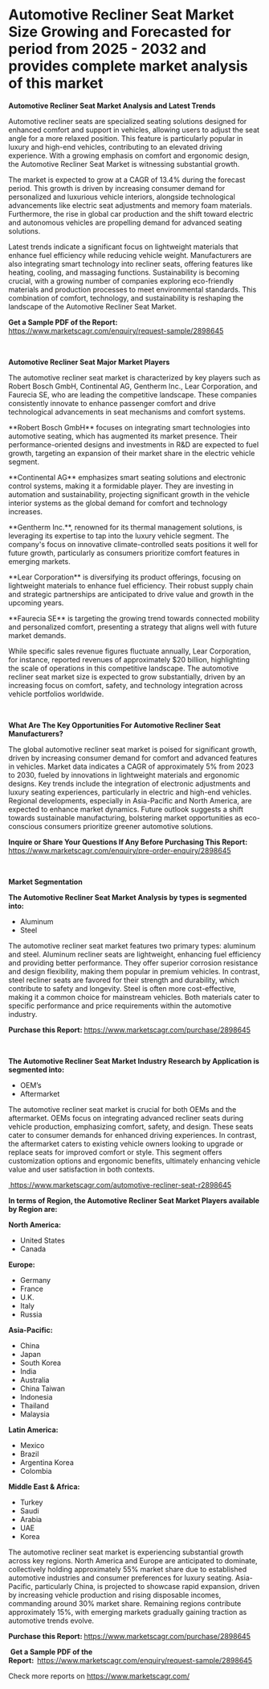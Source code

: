 <p><h1>Automotive Recliner Seat Market Size Growing and Forecasted for period from 2025 - 2032 and provides complete market analysis of this market</h1></p><p><strong>Automotive Recliner Seat Market Analysis and Latest Trends</strong></p>
<p><p>Automotive recliner seats are specialized seating solutions designed for enhanced comfort and support in vehicles, allowing users to adjust the seat angle for a more relaxed position. This feature is particularly popular in luxury and high-end vehicles, contributing to an elevated driving experience. With a growing emphasis on comfort and ergonomic design, the Automotive Recliner Seat Market is witnessing substantial growth.</p><p>The market is expected to grow at a CAGR of 13.4% during the forecast period. This growth is driven by increasing consumer demand for personalized and luxurious vehicle interiors, alongside technological advancements like electric seat adjustments and memory foam materials. Furthermore, the rise in global car production and the shift toward electric and autonomous vehicles are propelling demand for advanced seating solutions.</p><p>Latest trends indicate a significant focus on lightweight materials that enhance fuel efficiency while reducing vehicle weight. Manufacturers are also integrating smart technology into recliner seats, offering features like heating, cooling, and massaging functions. Sustainability is becoming crucial, with a growing number of companies exploring eco-friendly materials and production processes to meet environmental standards. This combination of comfort, technology, and sustainability is reshaping the landscape of the Automotive Recliner Seat Market.</p></p>
<p><strong>Get a Sample PDF of the Report:&nbsp;</strong> <a href="https://www.marketscagr.com/enquiry/request-sample/2898645?utm_campaign=2480&utm_medium=2&utm_source=Github&utm_content=ia&utm_term=15032025&utm_id=automotive-recliner-seat">https://www.marketscagr.com/enquiry/request-sample/2898645</a></p>
<p>&nbsp;</p>
<p><strong>Automotive Recliner Seat Major Market Players</strong></p>
<p><p>The automotive recliner seat market is characterized by key players such as Robert Bosch GmbH, Continental AG, Gentherm Inc., Lear Corporation, and Faurecia SE, who are leading the competitive landscape. These companies consistently innovate to enhance passenger comfort and drive technological advancements in seat mechanisms and comfort systems.</p><p>**Robert Bosch GmbH** focuses on integrating smart technologies into automotive seating, which has augmented its market presence. Their performance-oriented designs and investments in R&D are expected to fuel growth, targeting an expansion of their market share in the electric vehicle segment.</p><p>**Continental AG** emphasizes smart seating solutions and electronic control systems, making it a formidable player. They are investing in automation and sustainability, projecting significant growth in the vehicle interior systems as the global demand for comfort and technology increases.</p><p>**Gentherm Inc.**, renowned for its thermal management solutions, is leveraging its expertise to tap into the luxury vehicle segment. The company's focus on innovative climate-controlled seats positions it well for future growth, particularly as consumers prioritize comfort features in emerging markets.</p><p>**Lear Corporation** is diversifying its product offerings, focusing on lightweight materials to enhance fuel efficiency. Their robust supply chain and strategic partnerships are anticipated to drive value and growth in the upcoming years.</p><p>**Faurecia SE** is targeting the growing trend towards connected mobility and personalized comfort, presenting a strategy that aligns well with future market demands.</p><p>While specific sales revenue figures fluctuate annually, Lear Corporation, for instance, reported revenues of approximately $20 billion, highlighting the scale of operations in this competitive landscape. The automotive recliner seat market size is expected to grow substantially, driven by an increasing focus on comfort, safety, and technology integration across vehicle portfolios worldwide.</p></p>
<p>&nbsp;</p>
<p><strong>What Are The Key Opportunities For Automotive Recliner Seat Manufacturers?</strong></p>
<p><p>The global automotive recliner seat market is poised for significant growth, driven by increasing consumer demand for comfort and advanced features in vehicles. Market data indicates a CAGR of approximately 5% from 2023 to 2030, fueled by innovations in lightweight materials and ergonomic designs. Key trends include the integration of electronic adjustments and luxury seating experiences, particularly in electric and high-end vehicles. Regional developments, especially in Asia-Pacific and North America, are expected to enhance market dynamics. Future outlook suggests a shift towards sustainable manufacturing, bolstering market opportunities as eco-conscious consumers prioritize greener automotive solutions.</p></p>
<p><strong>Inquire or Share Your Questions If Any Before Purchasing This Report:</strong> <a href="https://www.marketscagr.com/enquiry/pre-order-enquiry/2898645?utm_campaign=2480&utm_medium=2&utm_source=Github&utm_content=ia&utm_term=15032025&utm_id=automotive-recliner-seat">https://www.marketscagr.com/enquiry/pre-order-enquiry/2898645</a></p>
<p>&nbsp;</p>
<p><strong>Market Segmentation</strong></p>
<p><strong>The Automotive Recliner Seat Market Analysis by types is segmented into:</strong></p>
<p><ul><li>Aluminum</li><li>Steel</li></ul></p>
<p><p>The automotive recliner seat market features two primary types: aluminum and steel. Aluminum recliner seats are lightweight, enhancing fuel efficiency and providing better performance. They offer superior corrosion resistance and design flexibility, making them popular in premium vehicles. In contrast, steel recliner seats are favored for their strength and durability, which contribute to safety and longevity. Steel is often more cost-effective, making it a common choice for mainstream vehicles. Both materials cater to specific performance and price requirements within the automotive industry.</p></p>
<p><strong>Purchase this Report:&nbsp;</strong><a href="https://www.marketscagr.com/purchase/2898645?utm_campaign=2480&utm_medium=2&utm_source=Github&utm_content=ia&utm_term=15032025&utm_id=automotive-recliner-seat">https://www.marketscagr.com/purchase/2898645</a></p>
<p>&nbsp;</p>
<p><strong>The Automotive Recliner Seat Market Industry Research by Application is segmented into:</strong></p>
<p><ul><li>OEM’s</li><li>Aftermarket</li></ul></p>
<p><p>The automotive recliner seat market is crucial for both OEMs and the aftermarket. OEMs focus on integrating advanced recliner seats during vehicle production, emphasizing comfort, safety, and design. These seats cater to consumer demands for enhanced driving experiences. In contrast, the aftermarket caters to existing vehicle owners looking to upgrade or replace seats for improved comfort or style. This segment offers customization options and ergonomic benefits, ultimately enhancing vehicle value and user satisfaction in both contexts.</p></p>
<p><a href="https://www.marketscagr.com/automotive-recliner-seat-r2898645?utm_campaign=2480&utm_medium=2&utm_source=Github&utm_content=ia&utm_term=15032025&utm_id=automotive-recliner-seat">&nbsp;https://www.marketscagr.com/automotive-recliner-seat-r2898645</a></p>
<p><strong>In terms of Region, the Automotive Recliner Seat Market Players available by Region are:</strong></p>
<p>
    <p> <strong> North America: </strong>
        <ul>
            <li>United States</li>
            <li>Canada</li>
        </ul>
        </p> 
    <p> <strong> Europe: </strong>
        <ul>
            <li>Germany</li>
            <li>France</li>
            <li>U.K.</li>
            <li>Italy</li>
            <li>Russia</li>
        </ul>
        </p> 
    <p> <strong> Asia-Pacific: </strong>
        <ul>
            <li>China</li>
            <li>Japan</li>
            <li>South Korea</li>
            <li>India</li>
            <li>Australia</li>
            <li>China Taiwan</li>
            <li>Indonesia</li>
            <li>Thailand</li>
            <li>Malaysia</li>
        </ul>
        </p> 
    <p> <strong> Latin America: </strong>
        <ul>
            <li>Mexico</li>
            <li>Brazil</li>
            <li>Argentina Korea</li>
            <li>Colombia</li>
        </ul>
        </p> 
    <p> <strong> Middle East & Africa: </strong>
        <ul>
            <li>Turkey</li>
            <li>Saudi</li>
            <li>Arabia</li>
            <li>UAE</li>
            <li>Korea</li>
        </ul>
    </p>
    </p>
<p><p>The automotive recliner seat market is experiencing substantial growth across key regions. North America and Europe are anticipated to dominate, collectively holding approximately 55% market share due to established automotive industries and consumer preferences for luxury seating. Asia-Pacific, particularly China, is projected to showcase rapid expansion, driven by increasing vehicle production and rising disposable incomes, commanding around 30% market share. Remaining regions contribute approximately 15%, with emerging markets gradually gaining traction as automotive trends evolve.</p></p>
<p><strong>Purchase this Report: </strong><a href="https://www.marketscagr.com/purchase/2898645?utm_campaign=2480&utm_medium=2&utm_source=Github&utm_content=ia&utm_term=15032025&utm_id=automotive-recliner-seat">https://www.marketscagr.com/purchase/2898645</a></p>
<p>&nbsp;<strong>Get a Sample PDF of the Report:&nbsp;&nbsp;</strong><a href="https://www.marketscagr.com/enquiry/request-sample/2898645?utm_campaign=2480&utm_medium=2&utm_source=Github&utm_content=ia&utm_term=15032025&utm_id=automotive-recliner-seat">https://www.marketscagr.com/enquiry/request-sample/2898645</a></p>
<p><strong></strong></p>
<p>Check more reports on <a href="https://www.marketscagr.com/?utm_campaign=2480&utm_medium=2&utm_source=Github&utm_content=ia&utm_term=15032025&utm_id=automotive-recliner-seat">https://www.marketscagr.com/</a></p>